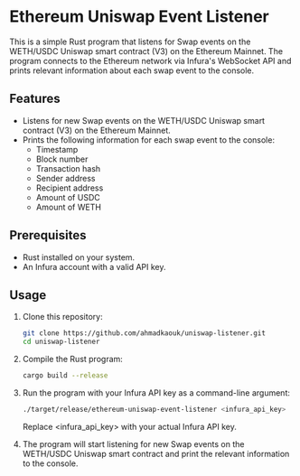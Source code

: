 # Ethereum Uniswap Event Listener

This is a simple Rust program that listens for Swap events on the WETH/USDC Uniswap smart contract (V3) on the Ethereum Mainnet. The program connects to the Ethereum network via Infura's WebSocket API and prints relevant information about each swap event to the console.

## Features

- Listens for new Swap events on the WETH/USDC Uniswap smart contract (V3) on the Ethereum Mainnet.
- Prints the following information for each swap event to the console:
  - Timestamp
  - Block number
  - Transaction hash
  - Sender address
  - Recipient address
  - Amount of USDC
  - Amount of WETH

## Prerequisites

- Rust installed on your system.
- An Infura account with a valid API key.

## Usage

1. Clone this repository:

    ```sh
    git clone https://github.com/ahmadkaouk/uniswap-listener.git
    cd uniswap-listener
    ```

2. Compile the Rust program:

    ```sh
    cargo build --release
    ```

3. Run the program with your Infura API key as a command-line argument:

    ```sh
    ./target/release/ethereum-uniswap-event-listener <infura_api_key>
    ```

    Replace <infura_api_key> with your actual Infura API key.

4. The program will start listening for new Swap events on the WETH/USDC Uniswap smart contract and print the relevant information to the console.
